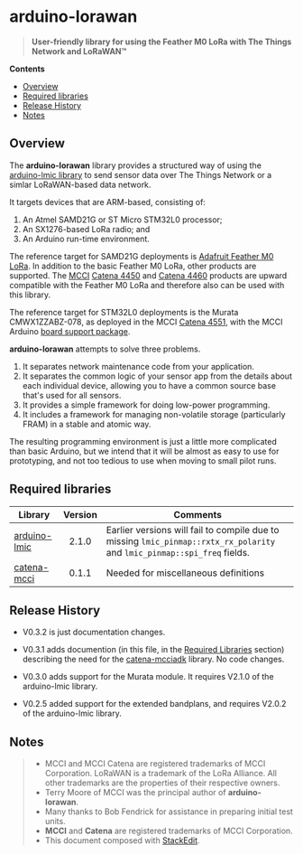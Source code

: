 # arduino-lorawan

> **User-friendly library for using the Feather M0 LoRa with The Things Network and LoRaWAN™**

**Contents**
<!-- TOC depthFrom:2 -->

- [Overview](#overview)
- [Required libraries](#required-libraries)
- [Release History](#release-history)
- [Notes](#notes)

<!-- /TOC -->

## Overview

The **arduino-lorawan** library provides a structured way of using the [arduino-lmic library][0] to send sensor data over The Things Network or a simlar LoRaWAN-based data network.

It targets devices that are ARM-based, consisting of:

1. An Atmel SAMD21G or ST Micro STM32L0 processor;
2. An SX1276-based LoRa radio; and
3. An Arduino run-time environment.

The reference target for SAMD21G deployments is [Adafruit Feather M0 LoRa][1].
In addition to the basic Feather M0 LoRa, other products are supported. The [MCCI][3] [Catena 4450][4] and [Catena 4460][5] products are upward compatible with the Feather M0 LoRa and therefore also can be used with this library.

The reference target for STM32L0 deployments is the Murata CMWX1ZZABZ-078, as deployed in the MCCI [Catena 4551][6], with the MCCI Arduino [board support package][7].

[0]: https://github.com/terrillmoore/arduino-lmic
[1]: https://www.adafruit.com/products/3178
[2]: https://thethings.nyc/
[3]: http://www.mcci.com
[4]: https://store.mcci.com/collections/lorawan-iot-and-the-things-network/products/catena-4450-lorawan-iot-device
[5]: https://store.mcci.com/collections/lorawan-iot-and-the-things-network/products/catena-4460-sensor-wing-w-bme680
[6]: https://store.mcci.com/collections/lorawan-iot-and-the-things-network/products/catena-4551-integrated-lorawan-node
[7]: https://github.com/mcci-catena/arduino-boards

**arduino-lorawan** attempts to solve three problems.

1. It separates network maintenance code from your application.
2. It separates the common logic of your sensor app from the details about each individual device, allowing you to have a common source base that's used for all sensors.
3. It provides a simple framework for doing low-power programming.
4. It includes a framework for managing non-volatile storage (particularly FRAM) in a stable and atomic way.

The resulting programming environment is just a little more complicated than basic Arduino, but we intend that it will be almost as easy to use for prototyping, and not too tedious to use when moving to small pilot runs.

## Required libraries

| Library | Version | Comments |
|---------|:-------:|----------|
| [arduino-lmic](https://github.com/mcci-catena/arduino-lmic) | 2.1.0 | Earlier versions will fail to compile due to missing `lmic_pinmap::rxtx_rx_polarity` and `lmic_pinmap::spi_freq` fields. |
| [catena-mcci](https://github.com/mcci-catena/Catena-mcciadk) | 0.1.1 | Needed for miscellaneous definitions |


## Release History

- V0.3.2 is just documentation changes.

- V0.3.1 adds documention (in this file, in the [Required Libraries](#required-libraries) section) describing the need for the [catena-mcciadk](https://github.com/mcci-catena/Catena-mcciadk) library. No code changes.

- V0.3.0 adds support for the Murata module. It requires V2.1.0 of the arduino-lmic library.

- V0.2.5 added support for the extended bandplans, and requires V2.0.2 of the arduino-lmic library.


## Notes

>  * MCCI and MCCI Catena are registered trademarks of MCCI Corporation. LoRaWAN is a trademark of the LoRa Alliance. All other trademarks are the properties of their respective owners.
>  * Terry Moore of MCCI was the principal author of **arduino-lorawan**.
>  * Many thanks to Bob Fendrick for assistance in preparing initial test units.
>  * **MCCI** and **Catena** are registered trademarks of MCCI Corporation.
>  * This document composed with [StackEdit](https://stackedit.io/).

